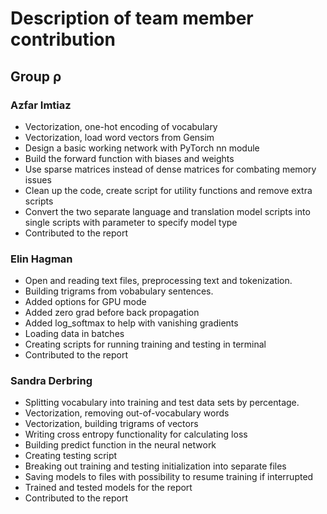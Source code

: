 # Description of team member contribution

## Group ρ

### Azfar Imtiaz
* Vectorization, one-hot encoding of vocabulary
* Vectorization, load word vectors from Gensim
* Design a basic working network with PyTorch nn module
* Build the forward function with biases and weights
* Use sparse matrices instead of dense matrices for combating memory issues
* Clean up the code, create script for utility functions and remove extra scripts
* Convert the two separate language and translation model scripts into single scripts with parameter to specify model type
* Contributed to the report

### Elin Hagman

* Open and reading text files, preprocessing text and tokenization.
* Building trigrams from vobabulary sentences.
* Added options for GPU mode
* Added zero grad before back propagation
* Added log_softmax to help with vanishing gradients
* Loading data in batches
* Creating scripts for running training and testing in terminal
* Contributed to the report

### Sandra Derbring

* Splitting vocabulary into training and test data sets by percentage.
* Vectorization, removing out-of-vocabulary words
* Vectorization, building trigrams of vectors
* Writing cross entropy functionality for calculating loss
* Building predict function in the neural network
* Creating testing script
* Breaking out training and testing initialization into separate files
* Saving models to files with possibility to resume training if interrupted
* Trained and tested models for the report
* Contributed to the report
